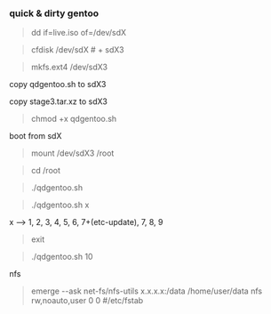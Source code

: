 ### quick &amp; dirty gentoo

> dd if=live.iso of=/dev/sdX

> cfdisk /dev/sdX     # + sdX3

> mkfs.ext4 /dev/sdX3

copy qdgentoo.sh to sdX3

copy stage3.tar.xz to sdX3

> chmod +x qdgentoo.sh

boot from sdX

> mount /dev/sdX3 /root

> cd /root

> ./qdgentoo.sh

> ./qdgentoo.sh x

x --> 1, 2, 3, 4, 5, 6, 7+(etc-update), 7, 8, 9

> exit

> ./qdgentoo.sh 10



nfs
> emerge --ask net-fs/nfs-utils
> x.x.x.x:/data   /home/user/data   nfs	  rw,noauto,user 0 0          #/etc/fstab

